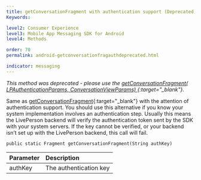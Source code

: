 ```yaml
---
title: getConversationFragment with authentication support (Deprecated)
Keywords:

level2: Consumer Experience
level3: Mobile App Messaging SDK for Android
level4: Methods

order: 70
permalink: android-getconversationfragauthdeprecated.html

indicator: messaging
---
```


*This method was deprecated - please use the [getConversationFragment( LPAuthenticationParams, ConversationViewParams) ](android-getconversationfragfull.html){:target="_blank"}.*

Same as [getConversationFragment](android-getconversationfragdeprecated.html){:target="_blank"} with the attention of authentication support. You should use this alternative if you know your system implementation involves an authentication step. Usually this means the LivePerson backend will verify the authentication token sent by the SDK with your system servers. If the key cannot be verified, or your backend isn’t set up with the LivePerson backend, this call will fail.

`public static Fragment getConversationFragment(String authKey)`

| Parameter | Description |
| :--- | :--- |
| authKey | The authentication key  |
